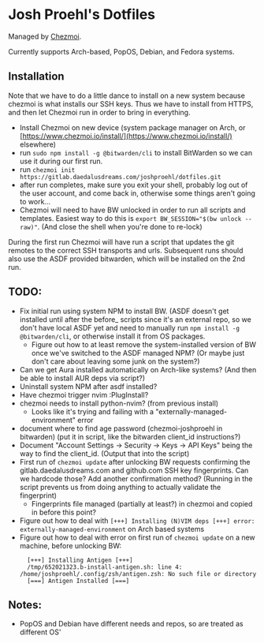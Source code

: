 # Josh Proehl's Dotfiles

Managed by [Chezmoi](https://www.chezmoi.io).

Currently supports Arch-based, PopOS, Debian, and Fedora systems.

## Installation
Note that we have to do a little dance to install on a new system because chezmoi is what installs our SSH keys. Thus we have to install from HTTPS, and then let Chezmoi run in order to bring in everything.

- Install Chezmoi on new device (system package manager on Arch, or [https://www.chezmoi.io/install/](https://www.chezmoi.io/install/) elsewhere) 
- run `sudo npm install -g @bitwarden/cli` to install BitWarden so we can use it during our first run.
- run `chezmoi init https://gitlab.daedalusdreams.com/joshproehl/dotfiles.git`
- after run completes, make sure you exit your shell, probably log out of the user account, and come back in, otherwise some things aren't going to work...
- Chezmoi will need to have BW unlocked in order to run all scripts and templates. Easiest way to do this is `export BW_SESSION="$(bw unlock --raw)"`. (And close the shell when you're done to re-lock)


During the first run Chezmoi will have run a script that updates the git remotes to the correct SSH transports and urls. Subsequent runs should also use the ASDF provided bitwarden, which will be installed on the 2nd run.


## TODO: 
- Fix initial run using system NPM to install BW. (ASDF doesn't get installed until after the before_ scripts since it's an external repo, so we don't have local ASDF yet and need to manually run `npm install -g @bitwarden/cli`, or otherwise install it from OS packages.
  - Figure out how to at least remove the system-installed version of BW once we've switched to the ASDF managed NPM? (Or maybe just don't care about leaving some junk on the system?)
- Can we get Aura installed automatically on Arch-like systems? (And then be able to install AUR deps via script?)
- Uninstall system NPM after asdf installed?
- Have chezmoi trigger nvim :PlugInstall?
- chezmoi needs to install python-nvim? (from previous install)
  - Looks like it's trying and failing with a "externally-managed-environment" error
- document where to find age password (chezmoi-joshproehl in bitwarden) (put it in script, like the bitwarden client_id instructions?)
- Document "Account Settings -> Security -> Keys -> API Keys" being the way to find the client_id. (Output that into the script)
- First run of `chezmoi update` after unlocking BW requests confirming the gitlab.daedalusdreams.com and github.com SSH key fingerprints. Can we hardcode those? Add another confirmation method? (Running in the script prevents us from doing anything to actually validate the fingerprint)
  - Fingerprints file managed (partially at least?) in chezmoi and copied in before this point?
- Figure out how to deal with `[+++] Installing (N)VIM deps [+++] error: externally-managed-environment` on Arch based systems
- Figure out how to deal with error on first run of `chezmoi update` on a new machine, before unlocking BW:
  ```
    [+++] Installing Antigen [+++]
    /tmp/652021323.b-install-antigen.sh: line 4: /home/joshproehl/.config/zsh/antigen.zsh: No such file or directory
    [===] Antigen Installed [===]
  ```


## Notes:
- PopOS and Debian have different needs and repos, so are treated as different OS'
